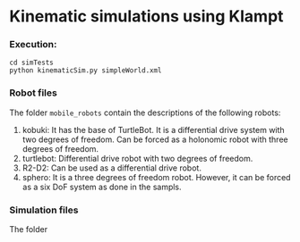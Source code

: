 # Kinematic simulations using Klampt

### Execution:
```
cd simTests
python kinematicSim.py simpleWorld.xml
```

### Robot files

  The folder `mobile_robots` contain the descriptions of the following robots:
1. kobuki: It has the base of TurtleBot. It is a differential drive system with
   two degrees of freedom. Can be forced as a holonomic robot with three degrees
   of freedom.
2. turtlebot: Differential drive robot with two degrees of freedom.
3. R2-D2: Can be used as a differential drive robot.
4. sphero: It is a three degrees of freedom robot. However, it can be forced as
   a six DoF system as done in the sampls.

### Simulation files

   The folder 
